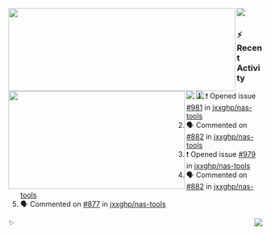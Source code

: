 <p>
  <p>
  <img align="left" width="450" height="165" src="https://github-readme-stats.vercel.app/api?username=lowking&bg_color=0D1116&theme=synthwave&show_icons=true&hide_border=true&line_height=20&title_color=4E7C65&icon_color=555&show_owner=true&text_color=777&count_private=true"/>
  </p>
  <p>
  <img align="left" width="350" height="195" src="https://github-readme-stats.vercel.app/api/top-langs/?layout=compact&username=lowking&bg_color=0D1116&theme=synthwave&show_icons=true&hide_border=true&line_height=20&title_color=4E7C65&icon_color=555&show_owner=true&text_color=777&hide&langs_count=4"/>
  </p>
  <p>
    <a align="left" href="https://t.me/Violettoy_bot"><img src="https://img.shields.io/badge/Telegram-%2352A4DB.svg?&style=social&logo=telegram&logoColor=white" /></a>&nbsp;&nbsp;
    <img align="left" src="https://github.com/lowking/lowking/workflows/Waka%20Readme/badge.svg" />&nbsp;&nbsp;
    <img align="left" src="https://github.com/lowking/lowking/workflows/Activity%20Readme/badge.svg" />
  </p>
</p>

### :zap: Recent Activity

<!--START_SECTION:activity-->
1. ❗️ Opened issue [#981](https://github.com/jxxghp/nas-tools/issues/981) in [jxxghp/nas-tools](https://github.com/jxxghp/nas-tools)
2. 🗣 Commented on [#882](https://github.com/jxxghp/nas-tools/issues/882) in [jxxghp/nas-tools](https://github.com/jxxghp/nas-tools)
3. ❗️ Opened issue [#979](https://github.com/jxxghp/nas-tools/issues/979) in [jxxghp/nas-tools](https://github.com/jxxghp/nas-tools)
4. 🗣 Commented on [#882](https://github.com/jxxghp/nas-tools/issues/882) in [jxxghp/nas-tools](https://github.com/jxxghp/nas-tools)
5. 🗣 Commented on [#877](https://github.com/jxxghp/nas-tools/issues/877) in [jxxghp/nas-tools](https://github.com/jxxghp/nas-tools)
<!--END_SECTION:activity-->

✨<img align="right" src="http://profile-counter.glitch.me/lowking/count.svg"/>
